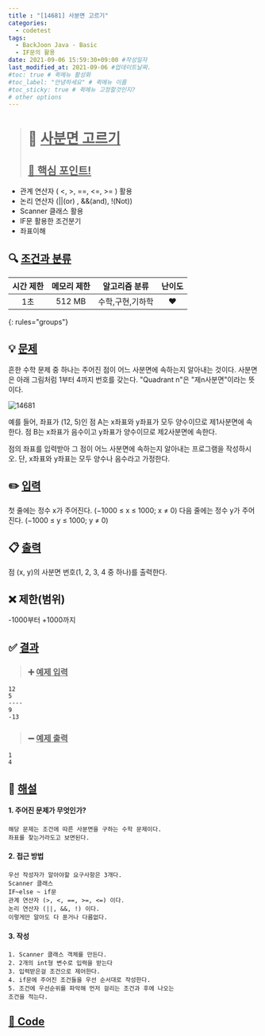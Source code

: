 ```yaml
---
title : "[14681] 사분면 고르기"
categories:
  - codetest
tags:
  - BackJoon Java - Basic
  - IF문의 활용
date: 2021-09-06 15:59:30+09:00 #작성일자
last_modified_at: 2021-09-06 #업데이트날짜.
#toc: true # 퀵메뉴 활성화
#toc_label: "안녕하세요" # 퀵메뉴 이름
#toc_sticky: true # 퀵메뉴 고정할것인지?
# other options
---
```

> # 📜 <u>사분면 고르기</u> 
> ## <u>📌 핵심 포인트!</u> 
* 관계 연산자 ( <, >, ==, <=, >= ) 활용
*  논리 연산자 (||(or) , &&(and), !(Not))
*  Scanner 클래스 활용
*  IF문 활용한 조건분기
*  좌표이해


## 🔍 <u>조건과 분류</u>

| 시간 제한  | 메모리 제한  |  알고리즘 분류 | 난이도 
|:-------------:|:---------------:|:-----------:|:---------:
| 1초     | 512 MB | 수학,구현,기하학 | ❤️ 
{: rules="groups"}

## 💡 <u>문제</u> 
흔한 수학 문제 중 하나는 주어진 점이 어느 사분면에 속하는지 알아내는 것이다. 사분면은 아래 그림처럼 1부터 4까지 번호를 갖는다. "Quadrant n"은 "제n사분면"이라는 뜻이다.

![14681](https://winesee.site/file/backjoon_14681.png)

예를 들어, 좌표가 (12, 5)인 점 A는 x좌표와 y좌표가 모두 양수이므로 제1사분면에 속한다. 점 B는 x좌표가 음수이고 y좌표가 양수이므로 제2사분면에 속한다.

점의 좌표를 입력받아 그 점이 어느 사분면에 속하는지 알아내는 프로그램을 작성하시오. 단, x좌표와 y좌표는 모두 양수나 음수라고 가정한다.

## ✏️ <u>입력</u>
첫 줄에는 정수 x가 주어진다. (−1000 ≤ x ≤ 1000; x ≠ 0) 다음 줄에는 정수 y가 주어진다. (−1000 ≤ y ≤ 1000; y ≠ 0)

## 📋 <u>출력</u>
점 (x, y)의 사분면 번호(1, 2, 3, 4 중 하나)를 출력한다.

## ❌ 제한(범위)
-1000부터 +1000까지


## ✅ <u>결과</u>
> ### ➕ <u>예제 입력</u>
	12
	5
	----
	9
	-13
	
> ### ➖ <u>예제 출력</u>
	1
	4

## 💭 <u>해설</u>
#### 1. 주어진 문제가 무엇인가?
	해당 문제는 조건에 따른 사분면을 구하는 수학 문제이다.
	좌표를 찾는거라도고 보면된다.

#### 2. 접근 방법
	우선 작성자가 알아야할 요구사항은 3개다.
	Scanner 클래스
	IF~else ~ if문
	관계 연산자 (>, <, ==, >=, <=) 이다.
	논리 연산자 (||, &&, !) 이다.
	이렇게만 알아도 다 푼거나 다름없다.

#### 3. 작성
	1. Scanner 클래스 객체를 만든다.
	2. 2개의 int형 변수로 입력을 받는다
	3. 입력받은걸 조건으로 제어한다.
	4. if문에 주어진 조건들을 우선 순서대로 작성한다.
	5. 조건에 우선순위를 파악해 먼저 걸리는 조건과 후에 나오는 
	조건을 적는다.
	

## <u>📖 <u>Code</u>
<script src="https://gist.github.com/Cononi/ba1597e75b3df024e29ff96559020f06.js"></script>